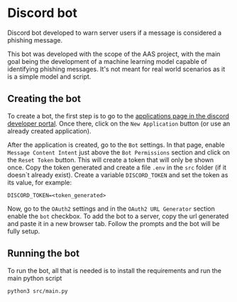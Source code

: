 # Discord bot
Discord bot developed to warn server users if a message is considered a phishing message.

This bot was developed with the scope of the AAS project, with the main goal being the development of a machine learning model capable of identifying phishing messages.
It's not meant for real world scenarios as it is a simple model and script.

## Creating the bot
To create a bot, the first step is to go to the [applications page in the discord developer portal](https://discord.com/developers/applications).
Once there, click on the ``New Application`` button (or use an already created application).

After the application is created, go to the ``Bot`` settings.
In that page, enable ``Message Content Intent`` just above the ``Bot Permissions`` section and click on the ``Reset Token`` button.
This will create a token that will only be shown once.
Copy the token generated and create a file ``.env`` in the ``src`` folder (if it doesn`t already exist).
Create a variable ``DISCORD_TOKEN`` and set the token as its value, for example:

```
DISCORD_TOKEN=<token_generated>
```

Now, go to the ``OAuth2`` settings and in the ``OAuth2 URL Generator`` section enable the ``bot`` checkbox.
To add the bot to a server, copy the url generated and paste it in a new browser tab.
Follow the prompts and the bot will be fully setup.

## Running the bot
To run the bot, all that is needed is to install the requirements and run the main python script

```bash
python3 src/main.py
```